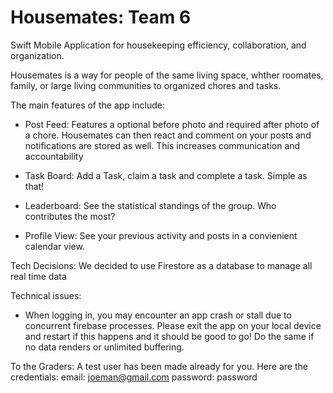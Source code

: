 # Housemates: Team 6
Swift Mobile Application for housekeeping efficiency, collaboration, and organization.

Housemates is a way for people of the same living space, whther roomates, family, or large living communities to organized chores and tasks.

The main features of the app include:

- Post Feed: Features a optional before photo and required after photo of a chore.  Housemates can then react and comment on your posts and notifications are stored as well.  This increases communication and accountability

- Task Board: Add a Task, claim a task and complete a task.  Simple as that!

- Leaderboard:  See the statistical standings of the group.  Who contributes the most?

- Profile View:  See your previous activity and posts in a convienient calendar view.


Tech Decisions: 
We decided to use Firestore as a database to manage all real time data

Technical issues:
- When logging in, you may encounter an app crash or stall due to concurrent firebase processes.  Please exit the app on your local device and restart if this happens and it should be good to go!  Do the same if no data renders or unlimited buffering.

To the Graders:
A test user has been made already for you.  Here are the credentials:
email: joeman@gmail.com
password: password


